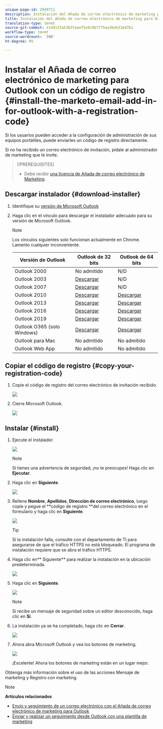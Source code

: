 ```yaml
---
unique-page-id: 2949711
description: Instalación del Añada de correo electrónico de marketing para Outlook con un código de registro - Documentos de marketing - Documentación del producto
title: Instalación del Añada de correo electrónico de marketing para Outlook con un código de registro
translation-type: tm+mt
source-git-commit: e149133a5383faaef5e9c9b7775ae36e633ed7b1
workflow-type: tm+mt
source-wordcount: '390'
ht-degree: 0%

---
```



# Instalar el Añada de correo electrónico de marketing para Outlook con un código de registro {#install-the-marketo-email-add-in-for-outlook-with-a-registration-code}

Si los usuarios pueden acceder a la configuración de administración de sus equipos portátiles, puede enviarles un código de registro directamente.

Si no ha recibido un correo electrónico de invitación, pídale al administrador de marketing que le invite.

>[!PREREQUISITES]
>
>* Debe recibir [una licencia de Añada de correo electrónico de Marketing](issue-a-marketo-email-add-in-license.md).

>



## Descargar instalador {#download-installer}

1. Identifique su [versión de Microsoft Outlook](http://support.office.com/en-us/article/what-version-of-outlook-do-i-have-b3a9568c-edb5-42b9-9825-d48d82b2257c)
1. Haga clic en el vínculo para descargar el instalador adecuado para su versión de Microsoft Outlook.

   >[!NOTE]
   >
   >Los vínculos siguientes solo funcionan actualmente en Chrome. Lamento cualquier inconveniente.

   | Versión de Outlook | Outlook de 32 bits | Outlook de 64 bits |
   |---|---|---|
   | Outlook 2000 | No admitido | N/D |
   | Outlook 2003 | [Descargar](http://munchkin.marketo.net/MarketoAddInSetup32.msi) | N/D |
   | Outlook 2007 | [Descargar](http://munchkin.marketo.net/MarketoAddInSetup32.msi) | N/D |
   | Outlook 2010 | [Descargar](http://munchkin.marketo.net/MarketoAddInSetup32.msi) | [Descargar](http://munchkin.marketo.net/MarketoAddInSetup64.msi) |
   | Outlook 2013 | [Descargar](http://munchkin.marketo.net/MarketoAddInSetup32.msi) | [Descargar](http://munchkin.marketo.net/MarketoAddInSetup64.msi) |
   | Outlook 2016 | [Descargar](http://munchkin.marketo.net/MarketoAddInSetup32.msi) | [Descargar](http://munchkin.marketo.net/MarketoAddInSetup64.msi) |
   | Outlook 2019 | [Descargar](http://munchkin.marketo.net/MarketoAddInSetup32.msi) | [Descargar](http://munchkin.marketo.net/MarketoAddInSetup64.msi) |
   | Outlook O365 (solo Windows) | [Descargar](http://munchkin.marketo.net/MarketoAddInSetup32.msi) | [Descargar](http://munchkin.marketo.net/MarketoAddInSetup64.msi) |
   | Outlook para Mac | No admitido | No admitido |
   | Outlook Web App | No admitido | No admitido |

## Copiar el código de registro {#copy-your-registration-code}

1. Copie el código de registro del correo electrónico de invitación recibido.

   ![](assets/image2016-7-22-10-3a45-3a10.png)

1. Cierre Microsoft Outlook.

   ![](assets/ent-key-close-outlook-hand.png)

## Instalar {#install}

1. Ejecute el instalador.

   ![](assets/image2016-7-25-10-3a23-3a33.png)

   >[!NOTE]
   >
   >Si tienes una advertencia de seguridad, ¡no te preocupes! Haga clic en **Ejecutar**.

1. Haga clic en **Siguiente**.

   ![](assets/welcome-to-the-setup-wizard-hand.png)

1. Rellene **Nombre**, **Apellidos**, **Dirección de correo electrónico**, luego copie y pegue el **código de registro **del correo electrónico en el formulario y haga clic en **Siguiente**.

   ![](assets/enter-your-information-hands.png)

   >[!TIP]
   >
   >Si la instalación falla, consulte con el departamento de TI para asegurarse de que el tráfico HTTPS no está bloqueado. El programa de instalación requiere que se abra el tráfico HTTPS.

1. Haga clic en** Siguiente** para realizar la instalación en la ubicación predeterminada.

   ![](assets/select-installation-folder-hand.png)

1. Haga clic en **Siguiente**.

   ![](assets/confirm-installation-hand.png)

   >[!NOTE]
   >
   >Si recibe un mensaje de seguridad sobre un editor desconocido, haga clic en **Sí**.

1. La instalación ya se ha completado, haga clic en **Cerrar**.

   ![](assets/image2014-9-23-15-3a52-3a11.png)

1. Ahora abra Microsoft Outlook y vea los botones de marketing.

   ![](assets/image2016-8-24-15-3a47-3a38.png)

   ¡Excelente! Ahora los botones de marketing están en un lugar mejor.

Obtenga más información sobre el uso de las acciones Mensaje de marketing y Registro con marketing.

>[!NOTE]
>
>**Artículos relacionados**
>
>* [Envío y seguimiento de un correo electrónico con el Añada de correo electrónico de marketing para Outlook](send-and-track-an-email-with-the-email-add-in-for-outlook.md)
>* [Enviar y realizar un seguimiento desde Outlook con una plantilla de marketing](send-and-track-from-outlook-using-a-marketo-template.md)

>



